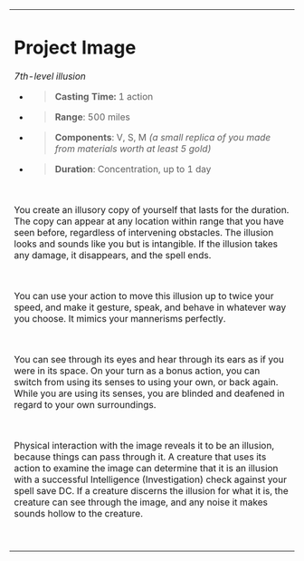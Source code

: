 <table><tbody><tr class="odd"><td><h1 id="project-image"><strong>Project Image</strong></h1><p><em>7th-level illusion</em></p><ul><li><blockquote><p><strong>Casting Time:</strong> 1 action</p></blockquote></li><li><blockquote><p><strong>Range</strong>: 500 miles</p></blockquote></li><li><blockquote><p><strong>Components</strong>: V, S, M <em>(a small replica of you made from materials worth at least 5 gold)</em></p></blockquote></li><li><blockquote><p><strong>Duration</strong>: Concentration, up to 1 day</p></blockquote></li></ul><p> </p><p>You create an illusory copy of yourself that lasts for the duration. The copy can appear at any location within range that you have seen before, regardless of intervening obstacles. The illusion looks and sounds like you but is intangible. If the illusion takes any damage, it disappears, and the spell ends.</p><p> </p><p>You can use your action to move this illusion up to twice your speed, and make it gesture, speak, and behave in whatever way you choose. It mimics your mannerisms perfectly.</p><p> </p><p>You can see through its eyes and hear through its ears as if you were in its space. On your turn as a bonus action, you can switch from using its senses to using your own, or back again. While you are using its senses, you are blinded and deafened in regard to your own surroundings.</p><p> </p><p>Physical interaction with the image reveals it to be an illusion, because things can pass through it. A creature that uses its action to examine the image can determine that it is an illusion with a successful Intelligence (Investigation) check against your spell save DC. If a creature discerns the illusion for what it is, the creature can see through the image, and any noise it makes sounds hollow to the creature.</p><p> </p></td></tr></tbody></table>